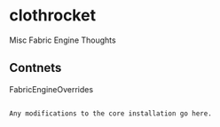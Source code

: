 clothrocket
===========

Misc Fabric Engine Thoughts

Contnets
---------

FabricEngineOverrides
~~~~~~~~~~~~~~~~~~~~~

Any modifications to the core installation go here.
